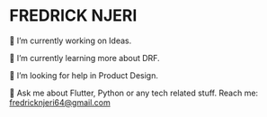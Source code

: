 # FREDRICK NJERI
🔭 I’m currently working on Ideas.

🌱 I’m currently learning more about DRF.

🤔 I’m looking for help in Product Design.

💬 Ask me about Flutter, Python or any tech related stuff.
  Reach me: fredricknjeri64@gmail.com
